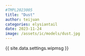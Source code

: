 ```yaml
---
#TMPL2023005
title: "Dust"
author: teijuan
categories: elysiantail
date: 2023-11-24
image: /assets/ic/models/dust.jpg
---
```


{{ site.data.settings.wipmsg }}

